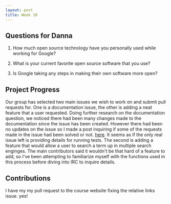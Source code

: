 ```yaml
---
layout: post
title: Week 10
---
```



## Questions for Danna

1. How much open source technology have you personally used while working for Google?

2. What is your current favorite open source software that you use?

3. Is Google taking any steps in making their own software more open?

## Project Progress

Our group has selected two main issues we wish to work on and submit pull requests for. One is a documentation issue, the other is adding a neat feature that a user requested. 
Doing further research on the documentation question, we noticed there had been many changes made to the documentation since the issue has been created. However there had been no updates on the issue so I made a post inquiring if some of the requests made in the issue had been solved or not. [here](https://github.com/qutebrowser/qutebrowser/issues/2851#issuecomment-377082479). It seems as if the only real issue left is providing details for running tests.
The second is adding a feature that would allow a user to search a term up in multiple search enginges. The main contributors said it wouldn't be that hard of a feature to add, so I've been attempting to familiarize myself with the functions used in this process before diving into IRC to inquire details.

## Contributions
I have my my pull request to the course website fixing the relative links issue. yes! 